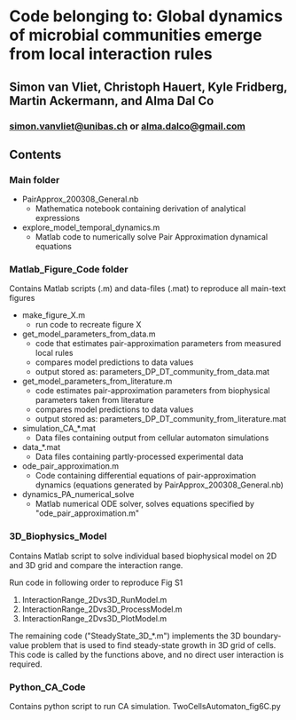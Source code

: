 # Code belonging to: Global dynamics of microbial communities emerge from local interaction rules
## Simon van Vliet, Christoph Hauert, Kyle Fridberg, Martin Ackermann, and Alma Dal Co
### simon.vanvliet@unibas.ch or alma.dalco@gmail.com

## Contents
### Main folder
* PairApprox_200308_General.nb
  * Mathematica notebook containing derivation of analytical expressions
* explore_model_temporal_dynamics.m
  * Matlab code to numerically solve Pair Approximation dynamical equations

### Matlab_Figure_Code folder
Contains Matlab scripts (.m) and data-files (.mat) to reproduce all main-text figures
* make_figure_X.m
  * run code to recreate figure X
* get_model_parameters_from_data.m
  * code that estimates pair-approximation parameters from measured local rules
  * compares model predictions to data values
  * output stored as: parameters_DP_DT_community_from_data.mat
* get_model_parameters_from_literature.m
  * code estimates pair-approximation parameters from biophysical parameters taken from literature
  * compares model predictions to data values
  * output stored as: parameters_DP_DT_community_from_literature.mat
* simulation_CA_*.mat
  * Data files containing output from cellular automaton simulations
* data_*.mat
  * Data files containing partly-processed experimental data
* ode_pair_approximation.m
  * Code containing differential equations of pair-approximation dynamics (equations generated by PairApprox_200308_General.nb)
* dynamics_PA_numerical_solve
  * Matlab numerical ODE solver, solves equations specified by "ode_pair_approximation.m"

### 3D_Biophysics_Model
Contains Matlab script to solve individual based biophysical model on 2D and 3D grid and compare the interaction range.

Run code in following order to reproduce Fig S1
1. InteractionRange_2Dvs3D_RunModel.m
2. InteractionRange_2Dvs3D_ProcessModel.m
3. InteractionRange_2Dvs3D_PlotModel.m

The remaining code ("SteadyState_3D_*.m") implements the 3D boundary-value problem that is used to find steady-state growth in 3D grid of cells. This code is called by the functions above, and no direct user interaction is required.

### Python_CA_Code
Contains python script to run CA simulation.
TwoCellsAutomaton_fig6C.py
